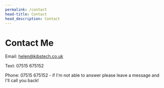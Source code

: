 ```yaml
---
permalink: /contact
head-title: Contact
head_description: Contact
---
```


# Contact Me

Email: <a href="mailto:helen@kibstech.co.uk">helen@kibstech.co.uk</a>

Text: 07515 675152

Phone: 07515 675152 - if I'm not able to answer please leave a message and I'll call you back!


<div style="height:15rem"></div>
